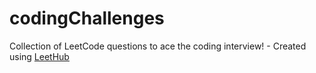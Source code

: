 # codingChallenges
Collection of LeetCode questions to ace the coding interview! - Created using [LeetHub](https://github.com/QasimWani/LeetHub)

